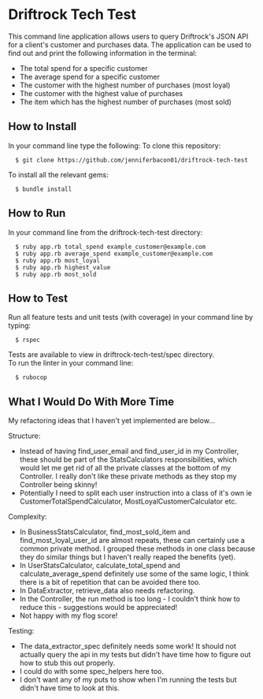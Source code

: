 # Driftrock Tech Test

This command line application allows users to query Driftrock's JSON API for a client's customer and purchases data.
The application can be used to find out and print the following information in the terminal:

- The total spend for a specific customer
- The average spend for a specific customer
- The customer with the highest number of purchases (most loyal)
- The customer with the highest value of purchases
- The item which has the highest number of purchases (most sold)

How to Install
-----
In your command line type the following:
To clone this repository:
````
  $ git clone https://github.com/jenniferbacon01/driftrock-tech-test
````
To install all the relevant gems:
````
  $ bundle install
````

How to Run
-----
In your command line from the driftrock-tech-test directory:
````
  $ ruby app.rb total_spend example_customer@example.com
  $ ruby app.rb average_spend example_customer@example.com
  $ ruby app.rb most_loyal
  $ ruby app.rb highest_value
  $ ruby app.rb most_sold
````
How to Test
-----
Run all feature tests and unit tests (with coverage) in your command line by typing:
````
  $ rspec
````
Tests are available to view in driftrock-tech-test/spec directory.  
To run the linter in your command line:
````
  $ rubocop
````
What I Would Do With More Time
-----
My refactoring ideas that I haven't yet implemented are below...

Structure:

- Instead of having find_user_email and find_user_id in my Controller, these should be part of the StatsCalculators responsibilities, which would let me get rid of all the private classes at the bottom of my Controller. I really don't like these private methods as they stop my Controller being skinny!
- Potentially I need to split each user instruction into a class of it's own ie CustomerTotalSpendCalculator, MostLoyalCustomerCalculator etc.

Complexity:

- In BusinessStatsCalculator, find_most_sold_item and find_most_loyal_user_id are almost repeats, these can certainly use a common private method. I grouped these methods in one class because they do similar things but I haven't really reaped the benefits (yet).
- In UserStatsCalculator, calculate_total_spend and calculate_average_spend definitely use some of the same logic, I think there is a bit of repetition that can be avoided there too.
- In DataExtractor, retrieve_data also needs refactoring.
- In the Controller, the run method is too long - I couldn't think how to reduce this - suggestions would be appreciated!
- Not happy with my flog score!

Testing:

- The data_extractor_spec definitely needs some work! It should not actually query the api in my tests but didn't have time how to figure out how to stub this out properly.
- I could do with some spec_helpers here too.
- I don't want any of my puts to show when I'm running the tests but didn't have time to look at this.

